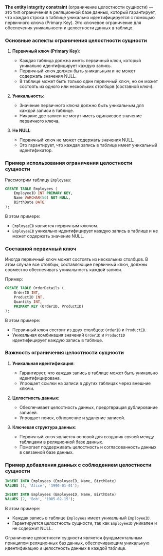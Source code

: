 **The entity integrity constraint** (ограничение целостности сущности) — это тип ограничения в реляционной базе данных, который гарантирует, что каждая строка в таблице уникально идентифицируется с помощью первичного ключа (Primary Key). Это ключевое ограничение для обеспечения уникальности и целостности данных в таблице.

### Основные аспекты ограничения целостности сущности

1. **Первичный ключ (Primary Key)**:
   - Каждая таблица должна иметь первичный ключ, который уникально идентифицирует каждую запись.
   - Первичный ключ должен быть уникальным и не может содержать значения NULL.
   - В таблице может быть только один первичный ключ, но он может состоять из одного или нескольких столбцов (составной ключ).

2. **Уникальность**:
   - Значение первичного ключа должно быть уникальным для каждой записи в таблице.
   - Никакие две записи не могут иметь одинаковое значение первичного ключа.

3. **Не NULL**:
   - Первичный ключ не может содержать значения NULL.
   - Это гарантирует, что каждая запись в таблице имеет уникальный идентификатор.

### Пример использования ограничения целостности сущности

Рассмотрим таблицу `Employees`:

```sql
CREATE TABLE Employees (
    EmployeeID INT PRIMARY KEY,
    Name VARCHAR(50) NOT NULL,
    BirthDate DATE
);
```

В этом примере:
- `EmployeeID` является первичным ключом.
- `EmployeeID` уникально идентифицирует каждую запись в таблице и не может содержать значение NULL.

### Составной первичный ключ

Иногда первичный ключ может состоять из нескольких столбцов. В этом случае все столбцы, составляющие первичный ключ, должны совместно обеспечивать уникальность каждой записи.

Пример:

```sql
CREATE TABLE OrderDetails (
    OrderID INT,
    ProductID INT,
    Quantity INT,
    PRIMARY KEY (OrderID, ProductID)
);
```

В этом примере:
- Первичный ключ состоит из двух столбцов: `OrderID` и `ProductID`.
- Уникальная комбинация значений `OrderID` и `ProductID` идентифицирует каждую запись в таблице.

### Важность ограничения целостности сущности

1. **Уникальная идентификация**:
   - Гарантирует, что каждая запись в таблице может быть уникально идентифицирована.
   - Упрощает ссылки на записи в других таблицах через внешние ключи.

2. **Целостность данных**:
   - Обеспечивает целостность данных, предотвращая дублирование записей.
   - Упрощает поиск, обновление и удаление записей.

3. **Ключевая структура данных**:
   - Первичный ключ является основой для создания связей между таблицами в реляционной базе данных.
   - Помогает поддерживать целостность и согласованность данных в связанной базе данных.

### Пример добавления данных с соблюдением целостности сущности

```sql
INSERT INTO Employees (EmployeeID, Name, BirthDate)
VALUES (1, 'Alice', '1990-01-01');

INSERT INTO Employees (EmployeeID, Name, BirthDate)
VALUES (2, 'Bob', '1985-02-15');
```

В этом примере:
- Каждая запись в таблице `Employees` имеет уникальный `EmployeeID`.
- Гарантируется целостность сущности, так как `EmployeeID` уникален и не содержит NULL.

Ограничение целостности сущности является фундаментальным принципом реляционных баз данных, обеспечивающим уникальную идентификацию и целостность данных в каждой таблице.